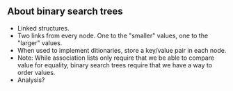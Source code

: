 About binary search trees
-------------------------

* Linked structures.
* Two links from every node.  One to the "smaller" values, one to the
  "larger" values.
* When used to implement ditionaries, store a key/value pair in each
  node.
* Note: While association lists only require that we be able to compare
  value for equality, binary search trees require that we have a way
  to order values.
* Analysis?

